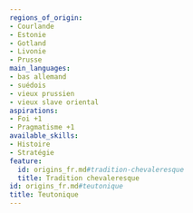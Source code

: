 ```yaml
---
regions_of_origin:
- Courlande
- Estonie
- Gotland
- Livonie
- Prusse
main_languages:
- bas allemand
- suédois
- vieux prussien
- vieux slave oriental
aspirations:
- Foi +1
- Pragmatisme +1
available_skills:
- Histoire
- Stratégie
feature:
  id: origins_fr.md#tradition-chevaleresque
  title: Tradition chevaleresque
id: origins_fr.md#teutonique
title: Teutonique
---
```


